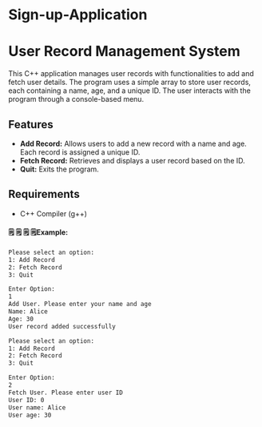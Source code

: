 # Sign-up-Application

# User Record Management System

This C++ application manages user records with functionalities to add and fetch user details. The program uses a simple array to store user records, each containing a name, age, and a unique ID. The user interacts with the program through a console-based menu.

## Features
- **Add Record:** Allows users to add a new record with a name and age. Each record is assigned a unique ID.
- **Fetch Record:** Retrieves and displays a user record based on the ID.
- **Quit:** Exits the program.

## Requirements
- C++ Compiler (g++)

#### 🗒️ 🗒️ 🗒️ 🗒️Example:

```txt
Please select an option:
1: Add Record
2: Fetch Record
3: Quit

Enter Option:
1
Add User. Please enter your name and age
Name: Alice
Age: 30
User record added successfully

Please select an option:
1: Add Record
2: Fetch Record
3: Quit

Enter Option:
2
Fetch User. Please enter user ID
User ID: 0
User name: Alice
User age: 30


```
